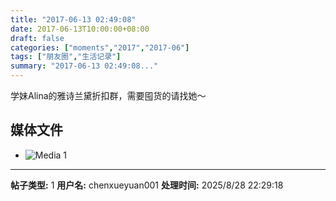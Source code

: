 ```yaml
---
title: "2017-06-13 02:49:08"
date: 2017-06-13T10:00:00+08:00
draft: false
categories: ["moments","2017","2017-06"]
tags: ["朋友圈","生活记录"]
summary: "2017-06-13 02:49:08..."
---
```


学妹Alina的雅诗兰黛折扣群，需要囤货的请找她～

## 媒体文件

- ![Media 1](/Moments/photos/2017-06-13/201706130249080.jpg)

---

**帖子类型:** 1
**用户名:** chenxueyuan001
**处理时间:** 2025/8/28 22:29:18